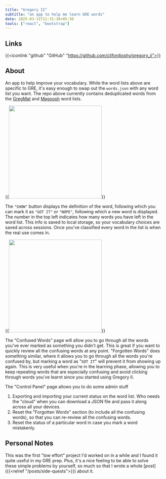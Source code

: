```yaml
---
title: "Gregory II"
subtitle: "an app to help me learn GRE words"
date: 2025-03-31T11:31:38+05:30
tools: ["react", "bootstrap"]
---
```


## Links

{{<iconlink "github" "GitHub" "https://github.com/clifordjoshy/gregory_ii">}}

## About

An app to help improve your vocabulary. While the word lists above are specific to GRE, it's easy enough to swap out the `words.json` with any word list you want. The repo above currently contains deduplicated words from the [GregMat](https://www.gregmat.com/recommended-resources) and [Magoosh](https://s3.amazonaws.com/magoosh.resources/magoosh-gre-1000-words_oct01.pdf) word lists.

{{<image src="word.png" height="300px" caption="the word page">}}

The `"SHOW"` button displays the definition of the word, following which you can mark it as `"GOT IT"` or `"NOPE"`, following which a new word is displayed. The number in the top left indicates how many words you have left in the word list. This info is saved to local storage, so your vocabulary choices are saved across sessions. Once you've classified every word in the list is when the real use comes in.

{{<image src="menu.png" height="300px" caption="the main menu and the control panel">}}

The "Confused Words" page will allow you to go through all the words you've ever marked as something you didn't get. This is great if you want to quickly review all the confusing words at any point. "Forgotten Words" does something similar, where it allows you to go through all the words you're confused by, but marking a word as "`GOT IT`" will prevent it from showing up again. This is very useful when you're in the learning phase, allowing you to keep repeating words that are especially confusing and avoid clicking through words you've learnt since you started using Gregory II.

The "Control Panel" page allows you to do some admin stuff
1. Exporting and importing your current status on the word list. Who needs the "cloud" when you can download a JSON file and pass it along across all your devices.
2. Reset the "Forgotten Words" section (to include all the confusing words), so that you can re-review all the confusing words.
3. Reset the status of a particular word in case you mark a word mistakenly.

## Personal Notes

This was the first "low effort" project I'd worked on in a while and I found it quite useful in my GRE prep. Plus, it's a nice feeling to be able to solve these simple problems by yourself, so much so that I wrote a whole [post]({{<relref "/posts/side-quests">}}) about it.